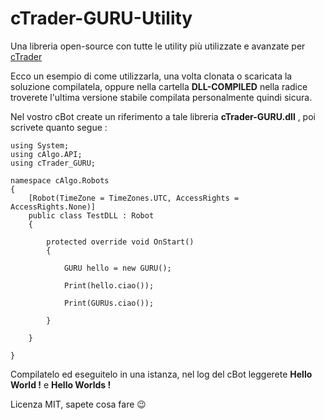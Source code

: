 # cTrader-GURU-Utility
Una libreria open-source con tutte le utility più utilizzate e avanzate per [cTrader](https://buff.ly/2G7fnkN)

Ecco un esempio di come utilizzarla, una volta clonata o scaricata la soluzione compilatela, oppure nella cartella **DLL-COMPILED** nella radice troverete l'ultima versione stabile compilata personalmente quindi sicura.

Nel vostro cBot create un riferimento a tale libreria **cTrader-GURU.dll** , poi scrivete quanto segue :

    using System;  
    using cAlgo.API;  
    using cTrader_GURU;  
      
    namespace cAlgo.Robots  
    {  
	    [Robot(TimeZone = TimeZones.UTC, AccessRights = AccessRights.None)]  
	    public class TestDLL : Robot  
	    {  
	      
		    protected override void OnStart()  
		    {  
		      
			    GURU hello = new GURU();  
			      
			    Print(hello.ciao());  
			      
			    Print(GURUs.ciao());  
		      
		    }  
	      
	    }  
      
    }

Compilatelo ed eseguitelo in una istanza, nel log del cBot leggerete **Hello World !** e **Hello Worlds !**

Licenza MIT, sapete cosa fare 😉
